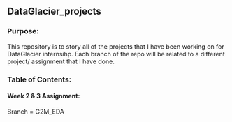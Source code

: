 ## DataGlacier_projects
### Purpose: 
This repository is to story all of the projects that I have been working on for DataGlacier internsihp. Each branch of the repo will be related to a different project/ assignment that I have done. 

### Table of Contents: 
#### Week 2 & 3 Assignment:
Branch = G2M_EDA
